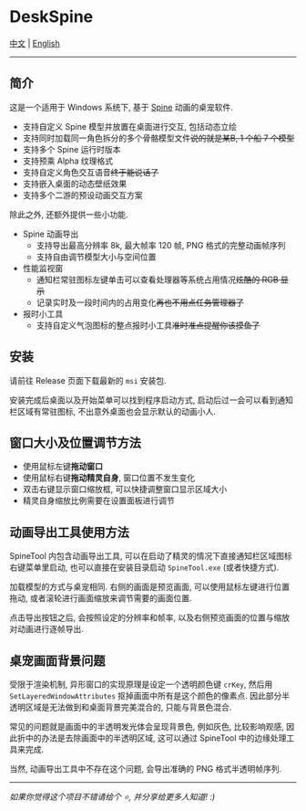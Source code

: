 # DeskSpine

[中文](README.md) | [English](README.en.md)

---

## 简介

这是一个适用于 Windows 系统下, 基于 [Spine](https://esotericsoftware.com/spine-in-depth) 动画的桌宠软件.

- 支持自定义 Spine 模型并放置在桌面进行交互, 包括动态立绘
- 支持同时加载同一角色拆分的多个骨骼模型文件~~说的就是某B, 1 个船 7 个模型~~
- 支持多个 Spine 运行时版本
- 支持预乘 Alpha 纹理格式
- 支持自定义角色交互语音~~终于能说话了~~
- 支持嵌入桌面的动态壁纸效果
- 支持多个二游的预设动画交互方案

除此之外, 还额外提供一些小功能.

- Spine 动画导出
    - 支持导出最高分辨率 8k, 最大帧率 120 帧, PNG 格式的完整动画帧序列
    - 支持自由调节模型大小与空间位置
- 性能监视窗
    - 通知栏常驻图标左键单击可以查看处理器等系统占用情况~~炫酷的 RGB 显示~~
    - 记录实时及一段时间内的占用变化~~再也不用点任务管理器了~~
- 报时小工具
    - 支持自定义气泡图标的整点报时小工具~~准时准点提醒你该摸鱼了~~

## 安装

请前往 Release 页面下载最新的 `msi` 安装包.

安装完成后桌面以及开始菜单可以找到程序启动方式, 启动后过一会可以看到通知栏区域有常驻图标, 不出意外桌面也会显示默认的动画小人.

## 窗口大小及位置调节方法

- 使用鼠标左键**拖动窗口**
- 使用鼠标右键**拖动精灵自身**, 窗口位置不发生变化
- 双击右键显示窗口缩放框, 可以快捷调整窗口显示区域大小
- 精灵自身缩放比例需要在设置面板进行调节

## 动画导出工具使用方法

SpineTool 内包含动画导出工具, 可以在启动了精灵的情况下直接通知栏区域图标右键菜单里启动, 也可以直接在安装目录启动 `SpineTool.exe` (或者快捷方式).

加载模型的方式与桌宠相同. 右侧的画面是预览画面, 可以使用鼠标左键进行位置拖动, 或者滚轮进行画面缩放来调节需要的画面位置.

点击导出按钮之后, 会按照设定的分辨率和帧率, 以及右侧预览画面的位置与缩放对动画进行逐帧导出.

## 桌宠画面背景问题

受限于渲染机制, 异形窗口的实现原理是设定一个透明颜色键 `crKey`, 然后用 `SetLayeredWindowAttributes` 抠掉画面中所有是这个颜色的像素点. 因此部分半透明区域是无法做到和桌面背景完美混合的, 只能与背景色混合.

常见的问题就是画面中的半透明发光体会呈现背景色, 例如灰色, 比较影响观感, 因此折中的办法是去除画面中的半透明区域, 这可以通过 SpineTool 中的边缘处理工具来完成.

当然, 动画导出工具中不存在这个问题, 会导出准确的 PNG 格式半透明帧序列.

---

*如果你觉得这个项目不错请给个 :star:, 并分享给更多人知道! :)*
